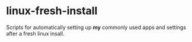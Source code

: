 # linux-fresh-install
Scripts for automatically setting up **my** commonly used apps and settings after a fresh linux insall.
